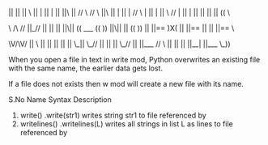 ﻿||    || || \\ || | || | || ||\ ||  // \\     // \\  ||\ || | || |  // \\     | || | ||    \\ // | || |    ||    || ||    ||    (( \

\\ /\ // ||\_// ||   ||   || ||\\|| (( \_\_\_    ((   )) ||\\||   ||   ((   ))      ||   ||==   )X(    ||      ||==  || ||    ||==   \\

\V/\V/  || \\ ||   ||   || || \||  \\\_||     \\\_//  || \||   ||    \\\_//       ||   ||\_\_\_ // \\   ||      ||    || ||\_\_| ||\_\_\_ \\_))

When you open a file in text in write mod, Python overwrites an existing file with the same name, the earlier data gets lost.

If a file does not exists then w mod will create a new file with its name.

S.No        Name            Syntax                          Description

1. write()         <filehandle>.write(str1)        writes string str1 to file referenced by <filehandle>
1. writelines()    <filehandle>.writelines(L)      writes all strings in list L as lines to file referenced by <filehandle>
